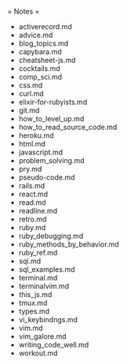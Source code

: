 = Notes =
  - activerecord.md
  - advice.md
  - blog_topics.md
  - capybara.md
  - cheatsheet-js.md
  - cocktails.md
  - comp_sci.md
  - css.md
  - curl.md
  - elixir-for-rubyists.md
  - git.md
  - how_to_level_up.md
  - how_to_read_source_code.md
  - heroku.md
  - html.md
  - javascript.md
  - problem_solving.md
  - pry.md
  - pseudo-code.md
  - rails.md
  - react.md
  - read.md
  - readline.md
  - retro.md
  - ruby.md
  - ruby_debugging.md
  - ruby_methods_by_behavior.md
  - ruby_ref.md
  - sql.md
  - sql_examples.md
  - terminal.md
  - terminalvim.md
  - this_js.md
  - tmux.md
  - types.md
  - vi_keybindngs.md
  - vim.md
  - vim_galore.md
  - writing_code_well.md
  - workout.md
